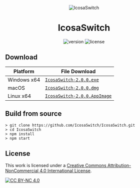 <p align="center"><img src="https://github.com/Pharuxtan/IcosaSwitch/raw/master/icosaswitch.png" alt="IcosaSwitch"></p>

<h1 align="center">IcosaSwitch</h1>

<p align="center">
  <img src="https://img.shields.io/badge/Version-2.0.0-%23404040?style=for-the-badge" alt="version"> <img src="https://img.shields.io/badge/License-CC%20BY--NC%204.0-lightgrey.svg" alt="license">
</p>

## Download

| Platform | File Download |
| -------- | ---- |
| Windows x64 | [`IcosaSwitch-2.0.0.exe`](https://github.com/Pharuxtan/IcosaSwitch/releases/download/v2.0.0/IcosaSwitch-2.0.0.exe) |
| macOS | [`IcosaSwitch-2.0.0.dmg`](https://github.com/Pharuxtan/IcosaSwitch/releases/download/v2.0.0/IcosaSwitch-2.0.0.dmg) |
| Linux x64 | [`IcosaSwitch-2.0.0.AppImage`](https://github.com/Pharuxtan/IcosaSwitch/releases/download/v2.0.0/IcosaSwitch-2.0.0.AppImage) |

## Build from source

```console
> git clone https://github.com/IcosaSwitch/IcosaSwitch.git
> cd IcosaSwitch
> npm install
> npm start
```

## License

This work is licensed under a [Creative Commons Attribution-NonCommercial 4.0
International License][cc-by-nc].

[![CC BY-NC 4.0][cc-by-nc-image]][cc-by-nc]

[cc-by-nc]: http://creativecommons.org/licenses/by-nc/4.0/
[cc-by-nc-image]: https://licensebuttons.net/l/by-nc/4.0/88x31.png
